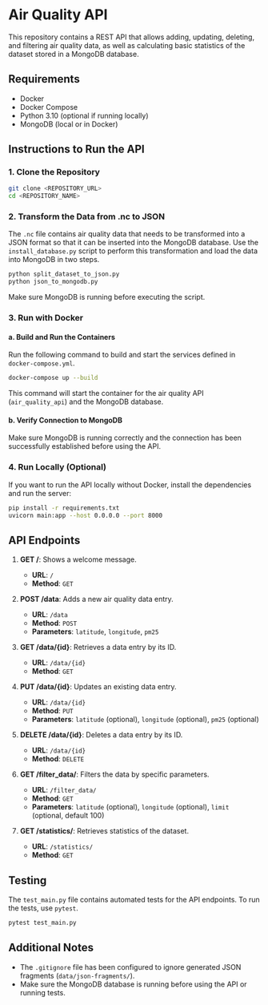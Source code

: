 # Air Quality API

This repository contains a REST API that allows adding, updating, deleting, and filtering air quality data, as well as calculating basic statistics of the dataset stored in a MongoDB database.

## Requirements

- Docker
- Docker Compose
- Python 3.10 (optional if running locally)
- MongoDB (local or in Docker)

## Instructions to Run the API

### 1. Clone the Repository
```bash
git clone <REPOSITORY_URL>
cd <REPOSITORY_NAME>
```

### 2. Transform the Data from .nc to JSON
The `.nc` file contains air quality data that needs to be transformed into a JSON format so that it can be inserted into the MongoDB database. Use the `install_database.py` script to perform this transformation and load the data into MongoDB in two steps.

```bash
python split_dataset_to_json.py
python json_to_mongodb.py
```

Make sure MongoDB is running before executing the script.

### 3. Run with Docker

#### a. Build and Run the Containers
Run the following command to build and start the services defined in `docker-compose.yml`.
```bash
docker-compose up --build
```
This command will start the container for the air quality API (`air_quality_api`) and the MongoDB database.

#### b. Verify Connection to MongoDB
Make sure MongoDB is running correctly and the connection has been successfully established before using the API.

### 4. Run Locally (Optional)
If you want to run the API locally without Docker, install the dependencies and run the server:

```bash
pip install -r requirements.txt
uvicorn main:app --host 0.0.0.0 --port 8000
```

## API Endpoints

1. **GET /**: Shows a welcome message.
   - **URL**: `/`
   - **Method**: `GET`

2. **POST /data**: Adds a new air quality data entry.
   - **URL**: `/data`
   - **Method**: `POST`
   - **Parameters**: `latitude`, `longitude`, `pm25`

3. **GET /data/{id}**: Retrieves a data entry by its ID.
   - **URL**: `/data/{id}`
   - **Method**: `GET`

4. **PUT /data/{id}**: Updates an existing data entry.
   - **URL**: `/data/{id}`
   - **Method**: `PUT`
   - **Parameters**: `latitude` (optional), `longitude` (optional), `pm25` (optional)

5. **DELETE /data/{id}**: Deletes a data entry by its ID.
   - **URL**: `/data/{id}`
   - **Method**: `DELETE`

6. **GET /filter_data/**: Filters the data by specific parameters.
   - **URL**: `/filter_data/`
   - **Method**: `GET`
   - **Parameters**: `latitude` (optional), `longitude` (optional), `limit` (optional, default 100)

7. **GET /statistics/**: Retrieves statistics of the dataset.
   - **URL**: `/statistics/`
   - **Method**: `GET`

## Testing
The `test_main.py` file contains automated tests for the API endpoints. To run the tests, use `pytest`.

```bash
pytest test_main.py
```

## Additional Notes
- The `.gitignore` file has been configured to ignore generated JSON fragments (`data/json-fragments/`).
- Make sure the MongoDB database is running before using the API or running tests.
